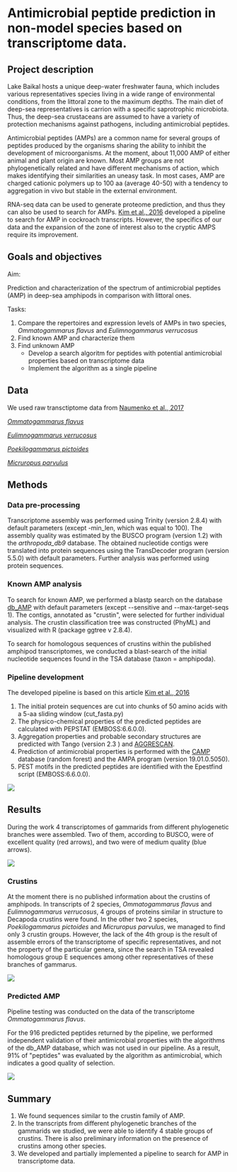 # Antimicrobial peptide prediction in non-model species based on transcriptome data.

## Project description

Lake Baikal hosts a unique deep-water freshwater fauna, which includes various representatives species living in a wide range of environmental conditions, from the littoral zone to the maximum depths. The main diet of deep-sea representatives is carrion with a specific saprotrophic microbiota. Thus, the deep-sea crustaceans are assumed to have a variety of protection mechanisms against pathogens, including antimicrobial peptides.

Antimicrobial peptides (AMPs) are a common name for several groups of peptides produced by the organisms sharing the ability to inhibit the development of microorganisms. At the moment, about 11,000 AMP of either animal and plant origin are known. Most AMP groups are not phylogenetically related and have different mechanisms of action, which makes identifying their similarities an uneasy task. In most cases, AMP are charged cationic polymers up to 100 aa (average 40-50) with a tendency to aggregation in vivo but stable in the external environment.

RNA-seq data can be used to generate proteome prediction, and thus they can also be used to search for AMPs. [Kim et al., 2016][7] developed a pipeline to search for AMP in cockroach transcripts. However, the specifics of our data and the expansion of the zone of interest also to the cryptic AMPS require its improvement.

## Goals and objectives

Aim:

Prediction and characterization of the spectrum of antimicrobial peptides (AMP) in deep-sea amphipods in comparison with littoral ones.

Tasks: 

1) Compare the repertoires and expression levels of AMPs in two species, *Ommatogammarus flavus* and *Eulimnogammarus verrucosus*
2) Find known AMP and characterize them
3) Find unknown AMP 
    * Develop a search algoritm for peptides with potential antimicrobial properties based on  transcriptome data
    * Implement the algorithm as a single pipeline

## Data

We used raw transctiptome data from [Naumenko et al., 2017][5]

[5]: https://www.ncbi.nlm.nih.gov/pubmed/27859915

[*Ommatogammarus flavus*][1]

[*Eulimnogammarus verrucosus*][2]

[*Poekilogammarus pictoides*][3]

[*Micruropus parvulus*][4]

[1]: https://trace.ncbi.nlm.nih.gov/Traces/sra/sra.cgi?view=run_browser&run=SRR3467086
[2]: https://trace.ncbi.nlm.nih.gov/Traces/sra/?run=SRR3467068
[3]: https://trace.ncbi.nlm.nih.gov/Traces/sra/?run=SRR3467101
[4]: https://trace.ncbi.nlm.nih.gov/Traces/sra/?run=SRR3467081

## Methods

### Data pre-processing
Transcriptome assembly was performed using Trinity (version 2.8.4) with default parameters (except -min_len, which was equal to 100). The assembly quality was estimated by the BUSCO program (version 1.2) with the *arthropoda_db9* database. The obtained nucleotide contigs were translated into protein sequences using the  TransDecoder program (version 5.5.0) with default parameters. Further analysis was performed using protein sequences.

### Known AMP analysis
To search for known AMP, we performed a blastp search on the database [db_AMP][6] with default parameters (except --sensitive and --max-target-seqs 1). The contigs, annotated as "crustin", were selected for further individual analysis. The crustin classification tree was constructed (PhyML) and visualized with R (package ggtree v 2.8.4).

To search for homologous sequences of crustins within the published amphipod transcriptomes, we conducted a blast-search of the initial nucleotide sequences found in the TSA database (taxon = amphipoda).

[6]: http://140.138.77.240/~dbamp/introduction.php

### Pipeline development

The developed pipeline is based on this article [Kim et al., 2016][7]

[7]: https://journals.plos.org/plosone/article?id=10.1371/journal.pone.0155304


1. The initial protein sequences are cut into chunks of 50 amino acids with a 5-aa sliding window (cut_fasta.py)
2. The physico-chemical properties of the predicted peptides are calculated with PEPSTAT (EMBOSS:6.6.0.0). 
3. Aggregation properties and probable secondary structures are predicted with Tango (version 2.3 ) and [AGGRESCAN][9].
4. Prediction of antimicrobial properties is performed with the [CAMP][8] database (random forest) and the AMPA program (version 19.01.0.5050). 
5. PEST motifs in the predicted peptides are identified with the Epestfind script (EMBOSS:6.6.0.0).

![](https://github.com/IrinaBabkina/Antimicrobial_peptide/blob/production/Result/Pipeline_eng.png?raw=true)

[8]: http://www.camp.bicnirrh.res.in/index.php
[9]: http://bioinf.uab.es/aggrescan/

## Results

During the work 4 transcriptomes of gammarids from different phylogenetic branches were assembled. Two of them, according to BUSCO, were of excellent quality (red arrows), and two were of medium quality (blue arrows).

![](https://github.com/IrinaBabkina/Antimicrobial_peptide/blob/production/Result/Transcriptome_assembly.png?raw=true)

### Crustins

At the moment there is no published information about the crustins of amphipods. In transcripts of 2 species, *Ommatogammarus flavus* and *Eulimnogammarus verrucosus*, 4 groups of proteins similar in structure to Decapoda crustins were found. In the other two 2 species, *Poekilogammarus pictoides* and *Micruropus parvulus*, we managed to find only 3 crustin groups. However, the lack of the 4th group is the result of assemble errors of the transcriptome of specific representatives, and not the property of the particular genera, since the search in TSA revealed homologous group E sequences among other representatives of these branches of gammarus. 

![](https://github.com/IrinaBabkina/Antimicrobial_peptide/blob/production/Result/Crustin_tree.png?raw=true)

### Predicted AMP

Pipeline testing was conducted on the data of the transcriptome *Ommatogammarus flavus*.

For the 916 predicted peptides returned by the pipeline, we performed independent validation of their antimicrobial properties with the algorithms of the db_AMP database, which was not used in our pipeline. As a result, 91% of "peptides" was evaluated by the algorithm as antimicrobial, which indicates a good quality of selection. 

![](https://github.com/IrinaBabkina/Antimicrobial_peptide/blob/production/Result/Reduction_data_eng.png?raw=true)

## Summary

1) We found sequences similar to the crustin family of AMP. 
2) In the transcripts from different phylogenetic branches of the gammarids we studied, we were able to identify 4 stable groups of crustins. There is also preliminary information on the presence of crustins among other species.
3) We developed and partially implemented a pipeline to search for AMP in transcriptome data.

 